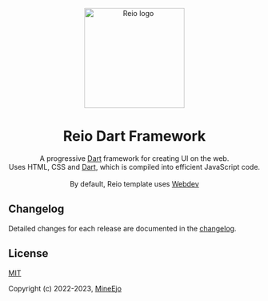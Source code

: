 <p align="center">
    <img width="200" src="https://raw.githubusercontent.com/MineEjo/reiodart/master/assets/reio.png" alt="Reio logo">
</p>

<h1 align="center">Reio Dart Framework</h1>

<p align="center">
    A progressive <a href="https://dart.dev/">Dart</a> framework for creating UI on the web. <br>
    Uses HTML, CSS and <a href="https://dart.dev/">Dart</a>, which is compiled into efficient JavaScript code.
    <br><br>
    By default, Reio template uses <a href="https://web.dev/">Webdev</a>
</p>

## Changelog

Detailed changes for each release are documented in
the [changelog](https://pub.dev/packages/reio/changelog).

## License

[MIT](https://opensource.org/licenses/MIT)

Copyright (c) 2022-2023, [MineEjo](https://github.com/mineejo)
